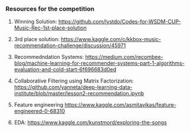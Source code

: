 
### Resources for the competition
1. Winning Solution: https://github.com/lystdo/Codes-for-WSDM-CUP-Music-Rec-1st-place-solution
2. 3rd place solution: https://www.kaggle.com/c/kkbox-music-recommendation-challenge/discussion/45971
3. Recommedndation Systems: https://medium.com/recombee-blog/machine-learning-for-recommender-systems-part-1-algorithms-evaluation-and-cold-start-6f696683d0ed
4. Collaborative Filtering using Matrix Factorization: https://github.com/yanneta/deep-learning-data-institute/blob/master/lesson2-recommendation.ipynb

5. Feature engineering https://www.kaggle.com/asmitavikas/feature-engineered-0-68310
6. EDA: https://www.kaggle.com/kunstmord/exploring-the-songs

